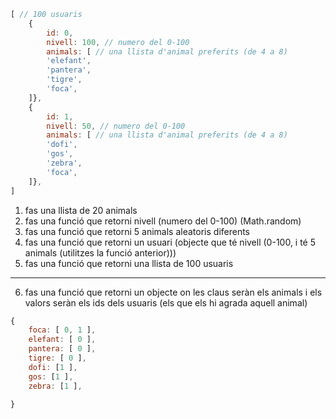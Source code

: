 ```js
[ // 100 usuaris
    {
        id: 0,
        nivell: 100, // numero del 0-100
        animals: [ // una llista d'animal preferits (de 4 a 8)
        'elefant',
        'pantera',
        'tigre',
        'foca',
    ]},
    {
        id: 1,
        nivell: 50, // numero del 0-100
        animals: [ // una llista d'animal preferits (de 4 a 8)
        'dofi',
        'gos',
        'zebra',
        'foca',
    ]},
]
```

1. fas una llista de 20 animals
2. fas una funció que retorni nivell (numero del 0-100) (Math.random)
3. fas una funció que retorni 5 animals aleatoris diferents
4. fas una funció que retorni un usuari (objecte que té nivell (0-100, i té 5 animals (utilitzes la funció anterior)))
5. fas una funció que retorni una llista de 100 usuaris
---
6. fas una funció que retorni un objecte on les claus seràn els animals i els valors seràn els ids dels usuaris (els que els hi agrada aquell animal)
```js
{
    foca: [ 0, 1 ],
    elefant: [ 0 ],
    pantera: [ 0 ],
    tigre: [ 0 ],
    dofi: [1 ],
    gos: [1 ],
    zebra: [1 ],

}
```


```js


```